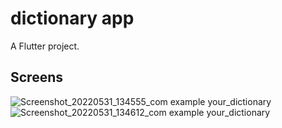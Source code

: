 # dictionary app

A Flutter project.

## Screens

![Screenshot_20220531_134555_com example your_dictionary](https://user-images.githubusercontent.com/83032155/171169221-73be4777-8220-4346-a9e2-c553319e3ed0.jpg)
![Screenshot_20220531_134612_com example your_dictionary](https://user-images.githubusercontent.com/83032155/171169231-24b1b140-3ead-47b5-bcc7-8d1f034907c3.jpg)
